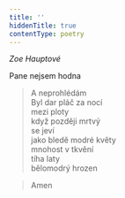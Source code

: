 ```yaml
---
title: ''
hiddenTitle: true
contentType: poetry
---
```


>   

  

>   

  

_Zoe Hauptové_

Pane nejsem hodna

> A neprohlédám  
> Byl dar pláč za nocí  
> mezi ploty  
> když později mrtvý  
> se jeví  
> jako bledě modré květy  
> mnohost v tkvění  
> tíha laty  
> bělomodrý hrozen

  

> Amen
